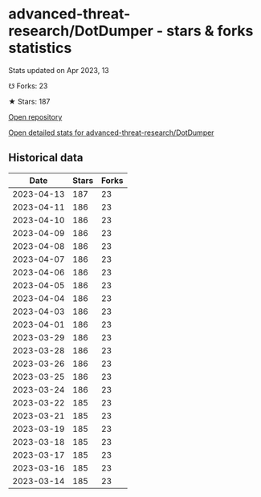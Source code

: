 # advanced-threat-research/DotDumper - stars & forks statistics

Stats updated on Apr 2023, 13

☋ Forks: 23

★ Stars: 187

[Open repository](https://github.com/advanced-threat-research/DotDumper)

[Open detailed stats for advanced-threat-research/DotDumper](https://reviewgithub.com/rep/advanced-threat-research/DotDumper)

## Historical data
| Date | Stars | Forks |
|------|-------|-------|
| 2023-04-13 | 187 | 23 | 
| 2023-04-11 | 186 | 23 | 
| 2023-04-10 | 186 | 23 | 
| 2023-04-09 | 186 | 23 | 
| 2023-04-08 | 186 | 23 | 
| 2023-04-07 | 186 | 23 | 
| 2023-04-06 | 186 | 23 | 
| 2023-04-05 | 186 | 23 | 
| 2023-04-04 | 186 | 23 | 
| 2023-04-03 | 186 | 23 | 
| 2023-04-01 | 186 | 23 | 
| 2023-03-29 | 186 | 23 | 
| 2023-03-28 | 186 | 23 | 
| 2023-03-26 | 186 | 23 | 
| 2023-03-25 | 186 | 23 | 
| 2023-03-24 | 186 | 23 | 
| 2023-03-22 | 185 | 23 | 
| 2023-03-21 | 185 | 23 | 
| 2023-03-19 | 185 | 23 | 
| 2023-03-18 | 185 | 23 | 
| 2023-03-17 | 185 | 23 | 
| 2023-03-16 | 185 | 23 | 
| 2023-03-14 | 185 | 23 | 

